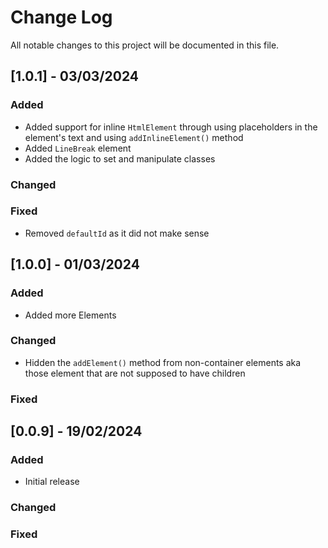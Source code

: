 # Change Log
All notable changes to this project will be documented in this file.



## [1.0.1] - 03/03/2024

### Added
- Added support for inline `HtmlElement` through using placeholders in the element's text and using `addInlineElement()` method
- Added `LineBreak` element
- Added the logic to set and manipulate classes

### Changed

### Fixed
- Removed `defaultId` as it did not make sense


## [1.0.0] - 01/03/2024

### Added
- Added more Elements

### Changed

- Hidden the `addElement()` method from non-container elements aka those element that are not supposed to have children

### Fixed


## [0.0.9] - 19/02/2024

### Added
- Initial release

### Changed

### Fixed